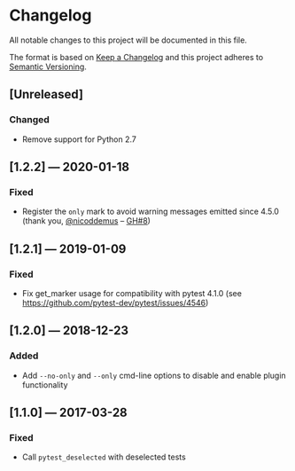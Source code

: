 # Changelog
All notable changes to this project will be documented in this file.

The format is based on [Keep a Changelog](http://keepachangelog.com/en/1.0.0/)
and this project adheres to [Semantic Versioning](http://semver.org/spec/v2.0.0.html).


## [Unreleased]
### Changed
 - Remove support for Python 2.7


## [1.2.2] — 2020-01-18
### Fixed
 - Register the `only` mark to avoid warning messages emitted since 4.5.0 (thank you, [@nicoddemus](https://github.com/nicoddemus) – [GH#8](https://github.com/theY4Kman/pytest-only/pull/8))


## [1.2.1] — 2019-01-09
### Fixed
 - Fix get_marker usage for compatibility with pytest 4.1.0 (see https://github.com/pytest-dev/pytest/issues/4546)


## [1.2.0] — 2018-12-23
### Added
 - Add `--no-only` and `--only` cmd-line options to disable and enable plugin functionality


## [1.1.0] — 2017-03-28
### Fixed
 - Call `pytest_deselected` with deselected tests
